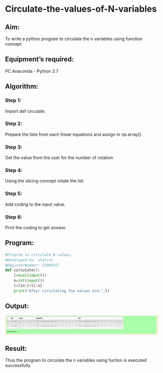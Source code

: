 # Circulate-the-values-of-N-variables
## Aim:
To write a python program to circulate the n variables using function concept
## Equipment’s required:
PC
Anaconda - Python 3.7
## Algorithm: 
### Step 1: 
Import def circulate. 
### Step 2: 
Prepare the lists from each linear equations and assign in np.array()
### Step 3: 
Get the value from the user for the number of rotation
### Step 4: 
Using the slicing concept rotate the list
### Step 5:
Add coding to the input value. 
### Step 6: 
Print the coding to get answer.
## Program:
```py
#Program to circulate N values.
#Developed by: shalini
#RegisterNumber: 22009257
def circulate():
    l=eval(input())
    n=int(input())
    l=l[n:]+l[:n]
    print("After circulating the values are:",l)


```

## Output:
![output](/e.jpg)

## Result:
Thus the program to circulate the n variables using fuction is executed successfully
